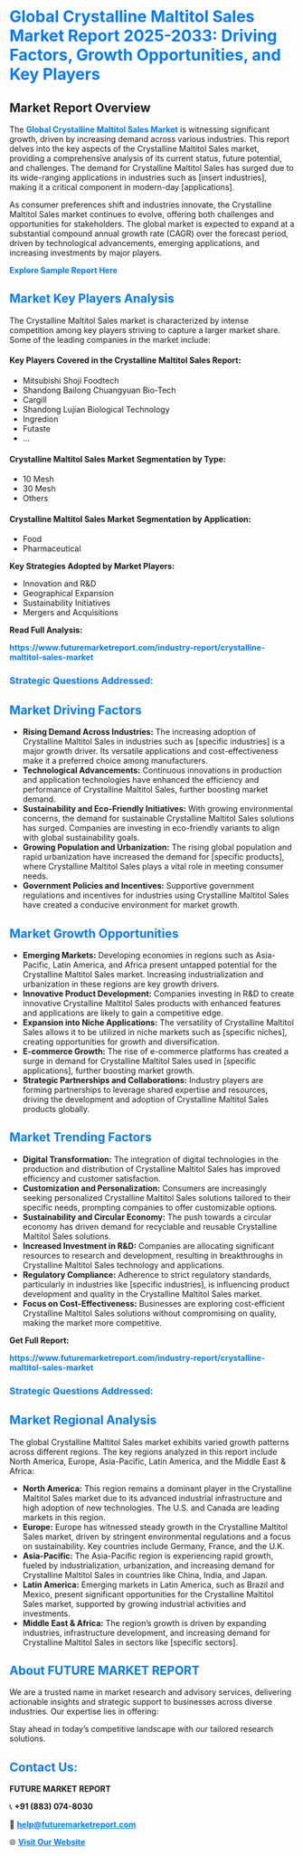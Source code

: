 <h1 style="color: #007BFF;">Global Crystalline Maltitol Sales Market Report 2025-2033: Driving Factors, Growth Opportunities, and Key Players</h1>

<section id="overview">
<h2>Market Report Overview</h2>
<p>The <a href="https://www.futuremarketreport.com/industry-report/crystalline-maltitol-sales-market" style="color: #007BFF; text-decoration: none;"><strong>Global Crystalline Maltitol Sales Market</strong></a> is witnessing significant growth, driven by increasing demand across various industries. This report delves into the key aspects of the Crystalline Maltitol Sales market, providing a comprehensive analysis of its current status, future potential, and challenges. The demand for Crystalline Maltitol Sales has surged due to its wide-ranging applications in industries such as [insert industries], making it a critical component in modern-day [applications].</p>
<p>As consumer preferences shift and industries innovate, the Crystalline Maltitol Sales market continues to evolve, offering both challenges and opportunities for stakeholders. The global market is expected to expand at a substantial compound annual growth rate (CAGR) over the forecast period, driven by technological advancements, emerging applications, and increasing investments by major players.</p>
</section>

<section id="overview">
<p><a href="https://www.futuremarketreport.com/request-sample/reportId=103720" style="color: #007BFF; text-decoration: none;"><strong>Explore Sample Report Here</strong></a></p>
</section>

<section id="key-players">
<h2 style="color: #007BFF;">Market Key Players Analysis</h2>
<p>The Crystalline Maltitol Sales market is characterized by intense competition among key players striving to capture a larger market share. Some of the leading companies in the market include:</p>
<h4>Key Players Covered in the Crystalline Maltitol Sales Report:</h4>
<ul><li>Mitsubishi Shoji Foodtech</li><li>Shandong Bailong Chuangyuan Bio-Tech</li><li>Cargill</li><li>Shandong Lujian Biological Technology</li><li>Ingredion</li><li>Futaste</li><li>...</li></ul>
<h4>Crystalline Maltitol Sales Market Segmentation by Type:</h4>
<ul><li>10 Mesh</li><li>30 Mesh</li><li>Others</li></ul>

<h4>Crystalline Maltitol Sales Market Segmentation by Application:</h4>
<ul><li>Food</li><li>Pharmaceutical</li></ul>
<p><strong>Key Strategies Adopted by Market Players:</strong></p>
<ul>
<li>Innovation and R&D</li>
<li>Geographical Expansion</li>
<li>Sustainability Initiatives</li>
<li>Mergers and Acquisitions</li>
</ul>
</section>

<section>
<p><strong>Read Full Analysis: </strong></p><a href="https://www.futuremarketreport.com/industry-report/crystalline-maltitol-sales-market" style="color: #007BFF; text-decoration: none;"><strong>https://www.futuremarketreport.com/industry-report/crystalline-maltitol-sales-market</strong></a>
<h3 style="color: #007BFF;">Strategic Questions Addressed:</h3>
</section>

<section id="driving-factors">
<h2 style="color: #007BFF;">Market Driving Factors</h2>
<ul>
<li><strong>Rising Demand Across Industries:</strong> The increasing adoption of Crystalline Maltitol Sales in industries such as [specific industries] is a major growth driver. Its versatile applications and cost-effectiveness make it a preferred choice among manufacturers.</li>
<li><strong>Technological Advancements:</strong> Continuous innovations in production and application technologies have enhanced the efficiency and performance of Crystalline Maltitol Sales, further boosting market demand.</li>
<li><strong>Sustainability and Eco-Friendly Initiatives:</strong> With growing environmental concerns, the demand for sustainable Crystalline Maltitol Sales solutions has surged. Companies are investing in eco-friendly variants to align with global sustainability goals.</li>
<li><strong>Growing Population and Urbanization:</strong> The rising global population and rapid urbanization have increased the demand for [specific products], where Crystalline Maltitol Sales plays a vital role in meeting consumer needs.</li>
<li><strong>Government Policies and Incentives:</strong> Supportive government regulations and incentives for industries using Crystalline Maltitol Sales have created a conducive environment for market growth.</li>
</ul>
</section>

<section id="growth-opportunities">
<h2 style="color: #007BFF;">Market Growth Opportunities</h2>
<ul>
<li><strong>Emerging Markets:</strong> Developing economies in regions such as Asia-Pacific, Latin America, and Africa present untapped potential for the Crystalline Maltitol Sales market. Increasing industrialization and urbanization in these regions are key growth drivers.</li>
<li><strong>Innovative Product Development:</strong> Companies investing in R&D to create innovative Crystalline Maltitol Sales products with enhanced features and applications are likely to gain a competitive edge.</li>
<li><strong>Expansion into Niche Applications:</strong> The versatility of Crystalline Maltitol Sales allows it to be utilized in niche markets such as [specific niches], creating opportunities for growth and diversification.</li>
<li><strong>E-commerce Growth:</strong> The rise of e-commerce platforms has created a surge in demand for Crystalline Maltitol Sales used in [specific applications], further boosting market growth.</li>
<li><strong>Strategic Partnerships and Collaborations:</strong> Industry players are forming partnerships to leverage shared expertise and resources, driving the development and adoption of Crystalline Maltitol Sales products globally.</li>
</ul>
</section>

<section id="trending-factors">
<h2 style="color: #007BFF;">Market Trending Factors</h2>
<ul>
<li><strong>Digital Transformation:</strong> The integration of digital technologies in the production and distribution of Crystalline Maltitol Sales has improved efficiency and customer satisfaction.</li>
<li><strong>Customization and Personalization:</strong> Consumers are increasingly seeking personalized Crystalline Maltitol Sales solutions tailored to their specific needs, prompting companies to offer customizable options.</li>
<li><strong>Sustainability and Circular Economy:</strong> The push towards a circular economy has driven demand for recyclable and reusable Crystalline Maltitol Sales solutions.</li>
<li><strong>Increased Investment in R&D:</strong> Companies are allocating significant resources to research and development, resulting in breakthroughs in Crystalline Maltitol Sales technology and applications.</li>
<li><strong>Regulatory Compliance:</strong> Adherence to strict regulatory standards, particularly in industries like [specific industries], is influencing product development and quality in the Crystalline Maltitol Sales market.</li>
<li><strong>Focus on Cost-Effectiveness:</strong> Businesses are exploring cost-efficient Crystalline Maltitol Sales solutions without compromising on quality, making the market more competitive.</li>
</ul>
</section>

<section>
<p><strong>Get Full Report: </strong></p><a href="https://www.futuremarketreport.com/industry-report/crystalline-maltitol-sales-market" style="color: #007BFF; text-decoration: none;"><strong>https://www.futuremarketreport.com/industry-report/crystalline-maltitol-sales-market</strong></a>
<h3 style="color: #007BFF;">Strategic Questions Addressed:</h3>
</section>


<section id="regional-analysis">
<h2 style="color: #007BFF;">Market Regional Analysis</h2>
<p>The global Crystalline Maltitol Sales market exhibits varied growth patterns across different regions. The key regions analyzed in this report include North America, Europe, Asia-Pacific, Latin America, and the Middle East & Africa:</p>
<ul>
<li><strong>North America:</strong> This region remains a dominant player in the Crystalline Maltitol Sales market due to its advanced industrial infrastructure and high adoption of new technologies. The U.S. and Canada are leading markets in this region.</li>
<li><strong>Europe:</strong> Europe has witnessed steady growth in the Crystalline Maltitol Sales market, driven by stringent environmental regulations and a focus on sustainability. Key countries include Germany, France, and the U.K.</li>
<li><strong>Asia-Pacific:</strong> The Asia-Pacific region is experiencing rapid growth, fueled by industrialization, urbanization, and increasing demand for Crystalline Maltitol Sales in countries like China, India, and Japan.</li>
<li><strong>Latin America:</strong> Emerging markets in Latin America, such as Brazil and Mexico, present significant opportunities for the Crystalline Maltitol Sales market, supported by growing industrial activities and investments.</li>
<li><strong>Middle East & Africa:</strong> The region’s growth is driven by expanding industries, infrastructure development, and increasing demand for Crystalline Maltitol Sales in sectors like [specific sectors].</li>
</ul>
</section>

<footer>
<h2 style="color: #007BFF;">About FUTURE MARKET REPORT</h2>
<p>We are a trusted name in market research and advisory services, delivering actionable insights and strategic support to businesses across diverse industries. Our expertise lies in offering:</p>

<p>Stay ahead in today’s competitive landscape with our tailored research solutions.</p>

<h2 style="color: #007BFF;">Contact Us:</h2>
<p><strong>FUTURE MARKET REPORT</strong></p>
<p>📞 <strong>+91 (883) 074-8030</strong></p>
<p>📧 <strong><a href="mailto:help@futuremarketreport.com" style="color: #007BFF;">help@futuremarketreport.com</a></strong></p>
<p>🌐 <strong><a href="https://www.futuremarketreport.com/" style="color: #007BFF;">Visit Our Website</a></strong></p>
</footer>